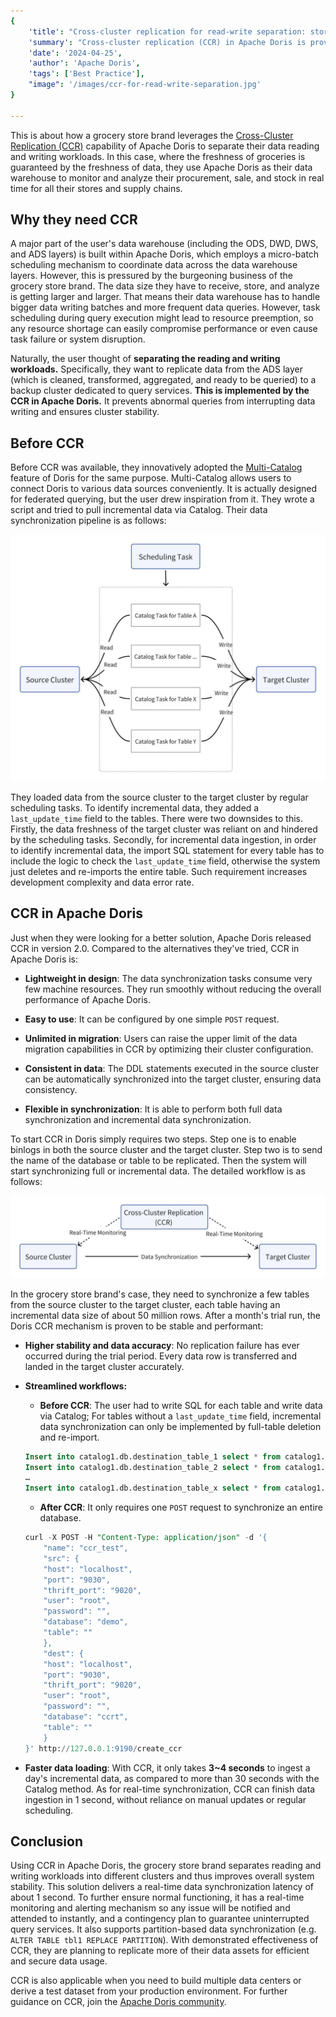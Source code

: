 ```yaml
---
{
    'title': "Cross-cluster replication for read-write separation: story of a grocery store brand",
    'summary': "Cross-cluster replication (CCR) in Apache Doris is proven to be fast, stable, and easy to use. It secures a real-time data synchronization latency of 1 second.",
    'date': '2024-04-25',
    'author': 'Apache Doris',
    'tags': ['Best Practice'],
    "image": '/images/ccr-for-read-write-separation.jpg'
}

---
```


<!-- 
Licensed to the Apache Software Foundation (ASF) under one
or more contributor license agreements.  See the NOTICE file
distributed with this work for additional information
regarding copyright ownership.  The ASF licenses this file
to you under the Apache License, Version 2.0 (the
"License"); you may not use this file except in compliance
with the License.  You may obtain a copy of the License at

  http://www.apache.org/licenses/LICENSE-2.0

Unless required by applicable law or agreed to in writing,
software distributed under the License is distributed on an
"AS IS" BASIS, WITHOUT WARRANTIES OR CONDITIONS OF ANY
KIND, either express or implied.  See the License for the
specific language governing permissions and limitations
under the License.
-->

This is about how a grocery store brand leverages the [Cross-Cluster Replication (CCR)](https://doris.apache.org/docs/2.0/admin-manual/data-admin/ccr) capability of Apache Doris to separate their data reading and writing workloads. In this case, where the freshness of groceries is guaranteed by the freshness of data, they use Apache Doris as their data warehouse to monitor and analyze their procurement, sale, and stock in real time for all their stores and supply chains. 

## Why they need CCR

A major part of the user's data warehouse (including the ODS, DWD, DWS, and ADS layers) is built within Apache Doris, which employs a micro-batch scheduling mechanism to coordinate data across the data warehouse layers. However, this is pressured by the burgeoning business of the grocery store brand. The data size they have to receive, store, and analyze is getting larger and larger. That means their data warehouse has to handle bigger data writing batches and more frequent data queries. However, task scheduling during query execution might lead to resource preemption, so any resource shortage can easily compromise performance or even cause task failure or system disruption.

 Naturally, the user thought of **separating the reading and writing workloads.** Specifically, they want to replicate data from the ADS layer (which is cleaned, transformed, aggregated, and ready to be queried) to a backup cluster dedicated to query services. **This is implemented by the CCR in Apache Doris.** It prevents abnormal queries from interrupting data writing and ensures cluster stability.   

## Before CCR

Before CCR was available, they innovatively adopted the [Multi-Catalog](https://doris.apache.org/docs/2.0/lakehouse/lakehouse-overview#multi-catalog) feature of Doris for the same purpose. Multi-Catalog allows users to connect Doris to various data sources conveniently. It is actually designed for federated querying, but the user drew inspiration from it. They wrote a script and tried to pull incremental data via Catalog. Their data synchronization pipeline is as follows:

![Before CCR](/images/before-ccr.jpeg)

They loaded data from the source cluster to the target cluster by regular scheduling tasks. To identify incremental data, they added a `last_update_time` field to the tables. There were two downsides to this. Firstly, the data freshness of the target cluster was reliant on and hindered by the scheduling tasks. Secondly, for incremental data ingestion, in order to identify incremental data, the import SQL statement for every table has to include the logic to check the `last_update_time` field, otherwise the system just deletes and re-imports the entire table. Such requirement increases development complexity and data error rate. 

## CCR in Apache Doris

Just when they were looking for a better solution, Apache Doris released CCR in version 2.0. Compared to the alternatives they've tried, CCR in Apache Doris is:

- **Lightweight in design**: The data synchronization tasks consume very few machine resources. They run smoothly without reducing the overall performance of Apache Doris.

- **Easy to use**: It can be configured by one simple `POST` request.

- **Unlimited in migration**: Users can raise the upper limit of the data migration capabilities in CCR by optimizing their cluster configuration. 

- **Consistent in data**: The DDL statements executed in the source cluster can be automatically synchronized into the target cluster, ensuring data consistency.

- **Flexible in synchronization**: It is able to perform both full data synchronization and incremental data synchronization.

To start CCR in Doris simply requires two steps. Step one is to enable binlogs in both the source cluster and the target cluster. Step two is to send the name of the database or table to be replicated. Then the system will start synchronizing full or incremental data. The detailed workflow is as follows: 

![CCR in Apache Doris](/images/ccr-in-apache-doris.jpeg)


In the grocery store brand's case, they need to synchronize a few tables from the source cluster to the target cluster, each table having an incremental data size of about 50 million rows. After a month's trial run, the Doris CCR mechanism is proven to be stable and performant:

- **Higher stability and data accuracy**: No replication failure has ever occurred during the trial period. Every data row is transferred and landed in the target cluster accurately. 

- **Streamlined workflows:**

  - **Before CCR**: The user had to write SQL for each table and write data via Catalog; For tables without a `last_update_time` field, incremental data synchronization can only be implemented by full-table deletion and re-import.

  ```sql
  Insert into catalog1.db.destination_table_1 select * from catalog1.db.source_table1 where time > xxx
  Insert into catalog1.db.destination_table_2 select * from catalog1.db.source_table2 where time > xxx
  …
  Insert into catalog1.db.destination_table_x select * from catalog1.db.source_table_x
  ```

  - **After CCR**: It only requires one `POST` request to synchronize an entire database.

  ```sql
  curl -X POST -H "Content-Type: application/json" -d '{
      "name": "ccr_test",
      "src": {
      "host": "localhost",
      "port": "9030",
      "thrift_port": "9020",
      "user": "root",
      "password": "",
      "database": "demo",
      "table": ""
      },
      "dest": {
      "host": "localhost",
      "port": "9030",
      "thrift_port": "9020",
      "user": "root",
      "password": "",
      "database": "ccrt",
      "table": ""
      }
  }' http://127.0.0.1:9190/create_ccr
  ```

- **Faster data loading**: With CCR, it only takes **3~4 seconds** to ingest a day's incremental data, as compared to more than 30 seconds with the Catalog method. As for real-time synchronization, CCR can finish data ingestion in 1 second, without reliance on manual updates or regular scheduling.

## Conclusion

Using CCR in Apache Doris, the grocery store brand separates reading and writing workloads into different clusters and thus improves overall system stability. This solution delivers a real-time data synchronization latency of about 1 second. To further ensure normal functioning, it has a real-time monitoring and alerting mechanism so any issue will be notified and attended to instantly, and a contingency plan to guarantee uninterrupted query services. It also supports partition-based data synchronization (e.g. `ALTER TABLE tbl1 REPLACE PARTITION`). With demonstrated effectiveness of CCR, they are planning to replicate more of their data assets for efficient and secure data usage.

CCR is also applicable when you need to build multiple data centers or derive a test dataset from your production environment. For further guidance on CCR, join the [Apache Doris community](https://join.slack.com/t/apachedoriscommunity/shared_invite/zt-2kl08hzc0-SPJe4VWmL_qzrFd2u2XYQA).

  